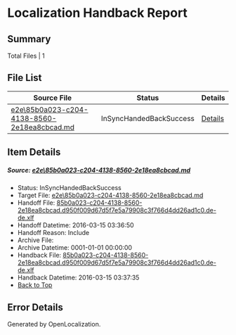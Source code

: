 # <a name='report-top'></a> Localization Handback Report

## Summary
 Total Files | 1

## File List
 Source File | Status | Details 
 ----------- | ------ | ------- 
 [e2e\85b0a023-c204-4138-8560-2e18ea8cbcad.md](https://github.com/OpenLocalizationTest/oltest/blob/12f196f8c8b782e3e3008e1d5ac189f2042eea2f/e2e/85b0a023-c204-4138-8560-2e18ea8cbcad.md) | InSyncHandedBackSuccess | [Details](#4fd3ca6cef72be2d339ffe1e2045d6692cfcf65c1)

## Item Details
##### <a name='4fd3ca6cef72be2d339ffe1e2045d6692cfcf65c1'></a> Source: [e2e\85b0a023-c204-4138-8560-2e18ea8cbcad.md](https://github.com/OpenLocalizationTest/oltest/blob/12f196f8c8b782e3e3008e1d5ac189f2042eea2f/e2e/85b0a023-c204-4138-8560-2e18ea8cbcad.md)
* Status: InSyncHandedBackSuccess
* Target File: [e2e\85b0a023-c204-4138-8560-2e18ea8cbcad.md](https://github.com/OpenLocalizationTestOrg/oltest.de-de/blob/d2e77130cc2cbc22391307751cbf2c7866cf4114/e2e/85b0a023-c204-4138-8560-2e18ea8cbcad.md)
* Handoff File: [85b0a023-c204-4138-8560-2e18ea8cbcad.d950f009d67d5f7e5a79908c3f766d4dd26ad1c0.de-de.xlf](https://github.com/OpenLocalizationTestOrg/olhandoff/blob/be8020197efc28604aa9777190606c008c82359e/ol-handoff/OpenLocalizationTestOrg/oltest.de-de/yuwzho/ht/85b0a023-c204-4138-8560-2e18ea8cbcad.d950f009d67d5f7e5a79908c3f766d4dd26ad1c0.de-de.xlf)
* Handoff Datetime: 2016-03-15 03:36:50
* Handoff Reason: Include
* Archive File: 
* Archive Datetime: 0001-01-01 00:00:00
* Handback File: [85b0a023-c204-4138-8560-2e18ea8cbcad.d950f009d67d5f7e5a79908c3f766d4dd26ad1c0.de-de.xlf](https://github.com/OpenLocalizationTestOrg/olhandback/blob/3db99f175cca2a129c8f3ae7cb7d7a0aff9d8e05/ol-handback/OpenLocalizationTestOrg/oltest.de-de/yuwzho/ht/85b0a023-c204-4138-8560-2e18ea8cbcad.d950f009d67d5f7e5a79908c3f766d4dd26ad1c0.de-de.xlf)
* Handback Datetime: 2016-03-15 03:37:35
* [Back to Top](#report-top)


## Error Details

Generated by OpenLocalization.
